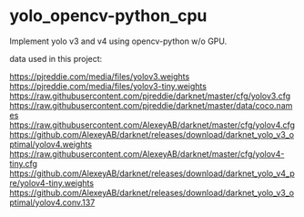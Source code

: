 # yolo_opencv-python_cpu

Implement yolo v3 and v4 using opencv-python w/o GPU.


data used in this project:

https://pjreddie.com/media/files/yolov3.weights
https://pjreddie.com/media/files/yolov3-tiny.weights
https://raw.githubusercontent.com/pjreddie/darknet/master/cfg/yolov3.cfg
https://raw.githubusercontent.com/pjreddie/darknet/master/data/coco.names
https://raw.githubusercontent.com/AlexeyAB/darknet/master/cfg/yolov4.cfg
https://github.com/AlexeyAB/darknet/releases/download/darknet_yolo_v3_optimal/yolov4.weights
https://raw.githubusercontent.com/AlexeyAB/darknet/master/cfg/yolov4-tiny.cfg
https://github.com/AlexeyAB/darknet/releases/download/darknet_yolo_v4_pre/yolov4-tiny.weights
https://github.com/AlexeyAB/darknet/releases/download/darknet_yolo_v3_optimal/yolov4.conv.137
